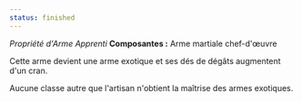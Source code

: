 ```yaml
---
status: finished
---
```

_Propriété d'Arme Apprenti_
__Composantes :__ Arme martiale chef-d'œuvre

Cette arme devient une arme exotique et ses dés de dégâts augmentent d'un cran.

Aucune classe autre que l'artisan n'obtient la maîtrise des armes exotiques.